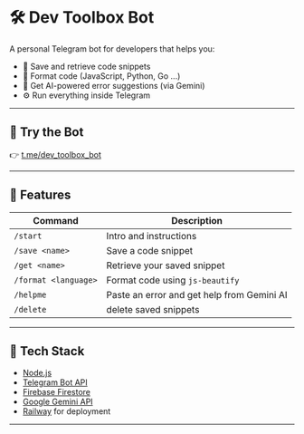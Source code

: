 # 🛠️ Dev Toolbox Bot

A personal Telegram bot for developers that helps you:

- 💾 Save and retrieve code snippets
- 🎨 Format code (JavaScript, Python, Go ...)
- 🧠 Get AI-powered error suggestions (via Gemini)
- ⚙️ Run everything inside Telegram

---

## 🔗 Try the Bot

👉 [t.me/dev_toolbox_bot](https://t.me/@dev_toolkit_bot)

---

## 🚀 Features

| Command | Description |
|--------|-------------|
| `/start` | Intro and instructions |
| `/save <name>` | Save a code snippet |
| `/get <name>` | Retrieve your saved snippet |
| `/format <language>` | Format code using `js-beautify` |
| `/helpme` | Paste an error and get help from Gemini AI |
| `/delete` | delete saved snippets |

---

## 🧠 Tech Stack

- [Node.js](https://nodejs.org/)
- [Telegram Bot API](https://core.telegram.org/bots/api)
- [Firebase Firestore](https://firebase.google.com/)
- [Google Gemini API](https://ai.google.dev/)
- [Railway](https://railway.com/) for deployment

---


